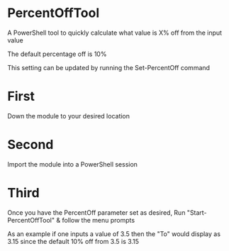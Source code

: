 # PercentOffTool
A PowerShell tool to quickly calculate what value is X% off from the input value

The default percentage off is 10%

This setting can be updated by running the Set-PercentOff command

# First
Down the module to your desired location

# Second
Import the module into a PowerShell session

# Third
Once you have the PercentOff parameter set as desired,
Run "Start-PercentOffTool"
& follow the menu prompts

As an example
if one inputs a value of 3.5
then the "To" would display as 3.15
since the default 10% off from 3.5 is 3.15
